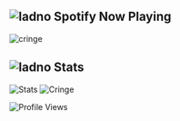 ## ![ladno](https://rf0x3d.su/maybe_assets/music_outline_28.svg) Spotify Now Playing

![cringe](https://spotify-now-playing-m4x3r1337.vercel.app/api/spotify-playing)

## ![ladno](https://rf0x3d.su/maybe_assets/statistics_outline_28.svg) Stats
![Stats](https://github-readme-stats.vercel.app/api?username=clownless&show_icons=true)
![Cringe](https://github-readme-stats.vercel.app/api/wakatime?username=clownless&layout=compact)

![Profile Views](https://hits.seeyoufarm.com/api/count/incr/badge.svg?url=https://github.com/clownless/&title=Profile%20Views)
